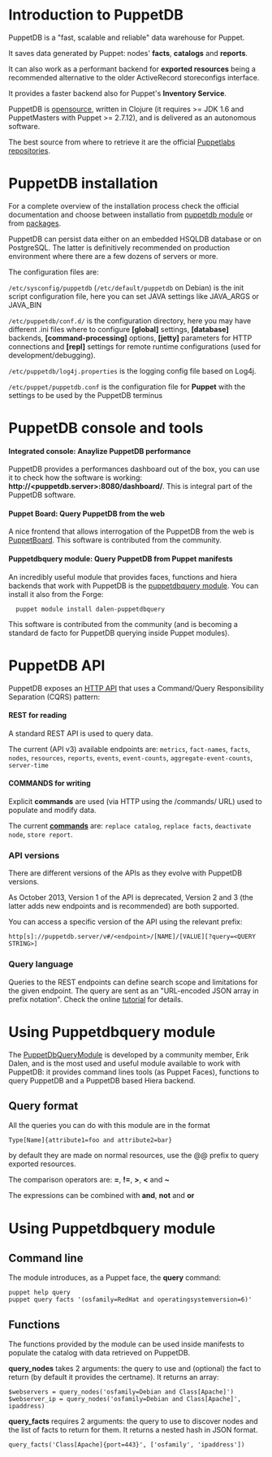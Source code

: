 # Introduction to PuppetDB
PuppetDB is a "fast, scalable and reliable" data warehouse for Puppet.

It saves data generated by Puppet: nodes' **facts**, **catalogs** and **reports**.

It can also work as a performant backend for **exported resources** being a recommended alternative to the older ActiveRecord storeconfigs interface.

It provides a faster backend also for Puppet's **Inventory Service**.

PuppetDB is [opensource](https://github.com/puppetlabs/puppetdb), written in Clojure (it requires >= JDK 1.6 and PuppetMasters with Puppet >= 2.7.12), and is delivered as an autonomous software.

The best source from where to retrieve it are the official [Puppetlabs repositories](http://docs.puppetlabs.com/guides/puppetlabs_package_repositories.html#open-source-repositories).


# PuppetDB installation
For a complete overview of the installation process check the official documentation and choose between installatio from [puppetdb module](http://docs.puppetlabs.com/puppetdb/latest/install_via_module.html) or from [packages](http://docs.puppetlabs.com/puppetdb/latest/install_from_packages.html).

PuppetDB can persist data either on an embedded HSQLDB database or on PostgreSQL.
The latter is definitively recommended on production environment where there are a few dozens of servers or more.

The configuration files are:

```/etc/sysconfig/puppetdb``` (```/etc/default/puppetdb``` on Debian) is the init script configuration file, here you can set JAVA settings like JAVA_ARGS or JAVA_BIN


```/etc/puppetdb/conf.d/``` is the configuration directory, here you may have different .ini files where to configure **[global]** settings, **[database]** backends, **[command-processing]** options, **[jetty]** parameters for HTTP connections and **[repl]** settings for remote runtime configurations (used for development/debugging).


```/etc/puppetdb/log4j.properties``` is the logging config file based on Log4j.


```/etc/puppet/puppetdb.conf``` is the configuration file for **Puppet** with the settings to be used by the PuppetDB terminus


# PuppetDB console and tools

#### Integrated console: Anaylize PuppetDB performance
PuppetDB provides a performances dashboard out of the box, you can use it to check how the software is working: **http://<puppetdb.server>:8080/dashboard/**.
This is integral part of the PuppetDB software.

#### Puppet Board: Query PuppetDB from the web
A nice frontend that allows interrogation of the PuppetDB from the web is [PuppetBoard](https://github.com/nedap/puppetboard).
This software is contributed from the community.

#### Puppetdbquery module: Query PuppetDB from Puppet manifests
An incredibly useful module that provides faces, functions and hiera backends that work with PuppetDB is the [puppetdbquery module](https://github.com/dalen/puppet-puppetdbquery). You can install it also from the Forge:

      puppet module install dalen-puppetdbquery

This software is contributed from the community (and is becoming a standard de facto for PuppetDB querying inside Puppet modules).


# PuppetDB API
PuppetDB exposes an [HTTP API](http://docs.puppetlabs.com/puppetdb/latest/api/) that uses a Command/Query Responsibility Separation (CQRS) pattern:

#### REST for reading
A standard REST API is used to query data.

The current (API v3) available endpoints are: ```metrics```, ```fact-names```, ```facts```, ```nodes```, ```resources```, ```reports```, ```events```, ```event-counts```, ```aggregate-event-counts```, ```server-time```
  

#### COMMANDS for writing
Explicit **commands** are used (via HTTP using the /commands/ URL) used to populate and modify data.

The current [**commands**](http://docs.puppetlabs.com/puppetdb/latest/api/commands.html) are: ```replace catalog```, ```replace facts```, ```deactivate node```, ```store report```.


### API versions  
There are different versions of the APIs as they evolve with PuppetDB versions.

As October 2013, Version 1 of the API is deprecated, Version 2 and 3 (the latter adds new endpoints and is recommended) are both supported.

You can access a specific version of the API using the relevant prefix: 

    http[s]://puppetdb.server/v#/<endpoint>/[NAME]/[VALUE][?query=<QUERY STRING>]

### Query language
Queries to the REST endpoints can define search scope and limitations for the given endpoint. The query are sent as an "URL-encoded JSON array in prefix notation". Check the online [tutorial](http://docs.puppetlabs.com/puppetdb/latest/api/query/tutorial.html) for details.

# Using Puppetdbquery module

The [PuppetDbQueryModule](https://github.com/dalen/puppet-puppetdbquery) is developed by a community member, Erik Dalen, and is the most used and useful module available to work with PuppetDB: it provides command lines tools (as Puppet Faces), functions to query PuppetDB and a PuppetDB based Hiera backend.

## Query format
All the queries you can do with this module are in the format

    Type[Name]{attribute1=foo and attribute2=bar}

by default they are made on normal resources, use the @@ prefix to query exported resources.

The comparison operators are: **=**, **!=**, **>**, **<** and **~**

The expressions can be combined with **and**, **not** and **or**

# Using Puppetdbquery module

## Command line

The module introduces, as a Puppet face, the **query** command:

    puppet help query
    puppet query facts '(osfamily=RedHat and operatingsystemversion=6)'

## Functions
The functions provided by the module can be used inside manifests to populate the catalog with data retrieved on PuppetDB.

**query_nodes** takes 2 arguments: the query to use and (optional) the fact to return (by default it provides the certname). It returns an array:

    $webservers = query_nodes('osfamily=Debian and Class[Apache]')
    $webserver_ip = query_nodes('osfamily=Debian and Class[Apache]', ipaddress)


**query_facts** requires 2 arguments: the query to use to discover nodes and the list of facts to return for them. It returns a nested hash in JSON format.

    query_facts('Class[Apache]{port=443}', ['osfamily', 'ipaddress'])

